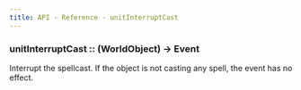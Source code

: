 ```yaml
---
title: API - Reference - unitInterruptCast
---
```


### unitInterruptCast :: (WorldObject) -> Event

Interrupt the spellcast. If the object is not casting any spell, the event has
no effect.
